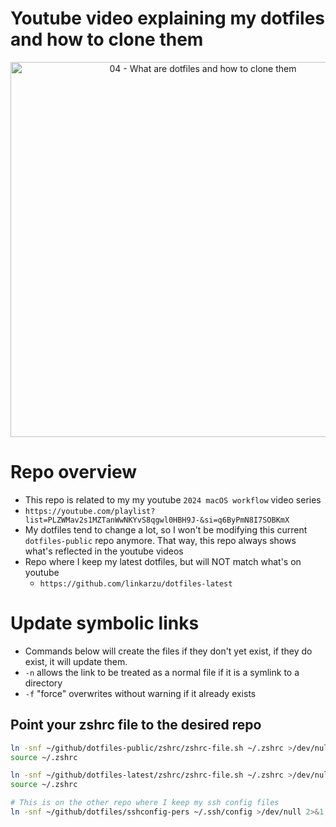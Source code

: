 # Youtube video explaining my dotfiles and how to clone them

<div align="center">
    <a href="https://youtu.be/XBjfzySpGdE">
        <img src="https://res.cloudinary.com/daqwsgmx6/image/upload/v1706358848/youtube/2024-macos-workflow/04-dotfiles-playback" alt="04 - What are dotfiles and how to clone them" width="600"/>
    </a>
</div>

# Repo overview

- This repo is related to my my youtube `2024 macOS workflow` video series
- `https://youtube.com/playlist?list=PLZWMav2s1MZTanWwNKYvS8qgwl0HBH9J-&si=q6ByPmN8I7SOBKmX`
- My dotfiles tend to change a lot, so I won't be modifying this current
  `dotfiles-public` repo anymore. That way, this repo always shows what's
  reflected in the youtube videos
- Repo where I keep my latest dotfiles, but will NOT match what's on youtube
  - `https://github.com/linkarzu/dotfiles-latest`

# Update symbolic links

- Commands below will create the files if they don't yet exist,
  if they do exist, it will update them.
- `-n` allows the link to be treated as a normal file if it is a
  symlink to a directory
- `-f` "force" overwrites without warning if it already exists

## Point your zshrc file to the desired repo

```bash
ln -snf ~/github/dotfiles-public/zshrc/zshrc-file.sh ~/.zshrc >/dev/null 2>&1
source ~/.zshrc
```

```bash
ln -snf ~/github/dotfiles-latest/zshrc/zshrc-file.sh ~/.zshrc >/dev/null 2>&1
source ~/.zshrc
```

```bash
# This is on the other repo where I keep my ssh config files
ln -snf ~/github/dotfiles/sshconfig-pers ~/.ssh/config >/dev/null 2>&1
```

